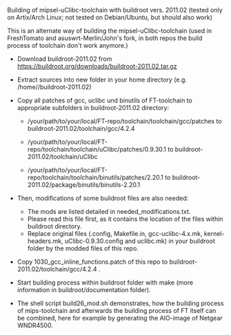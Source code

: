 Building of mipsel-uClibc-toolchain with buildroot vers. 2011.02 (tested only on Artix/Arch Linux; not tested on Debian/Ubuntu, but should also work)

This is an alternate way of building the mipsel-uClibc-toolchain (used in FreshTomato and asuswrt-Merlin/John's fork, in both repos the build process of toolchain don't work anymore.)

- Download buildroot-2011.02 from https://buildroot.org/downloads/buildroot-2011.02.tar.gz
- Extract sources into new folder in your home directory (e.g. /home/<username>/buildroot-2011.02)
- Copy all patches of gcc, uclibc und binutils of FT-toolchain to appropriate subfolders in buildroot-2011.02 directory:

   - /your/path/to/your/local/FT-repo/toolchain/toolchain/gcc/patches to buildroot-2011.02/toolchain/gcc/4.2.4
	
   - /your/path/to/your/local/FT-repo/toolchain/toolchain/uClibc/patches/0.9.30.1 to buildroot-2011.02/toolchain/uClibc
	
   - /your/path/to/your/local/FT-repo/toolchain/toolchain/binutils/patches/2.20.1 to buildroot-2011.02/package/binutils/binutils-2.20.1
- Then, modifications of some buildroot files are also needed: 
  - The mods are listed detailed in needed_modifications.txt. 
  - Please read this file first, as it contains the location of the files within buildroot directory. 
  - Replace original files (.config, Makefile.in, gcc-uclibc-4.x.mk, kernel-headers.mk, uClibc-0.9.30.config and uclibc.mk) in your buildroot folder by the modded files of this repo. 
- Copy 1030_gcc_inline_functions.patch of this repo to buildroot-2011.02/toolchain/gcc/4.2.4 .
- Start building process within buildroot folder with make (more information in buildroot/documentation folder).
- The shell script build26_mod.sh demonstrates, how the building process of mips-toolchain and afterwards the building process of FT itself can be combined, here for example by generating the AIO-image of Netgear WNDR4500. 
